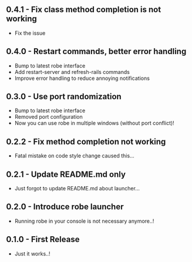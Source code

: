 ## 0.4.1 - Fix class method completion is not working
* Fix the issue

## 0.4.0 - Restart commands, better error handling
* Bump to latest robe interface
* Add restart-server and refresh-rails commands
* Improve error handling to reduce annoying notifications

## 0.3.0 - Use port randomization
* Bump to latest robe interface
* Removed port configuration
* Now you can use robe in multiple windows (without port conflict)!

## 0.2.2 - Fix method completion not working
* Fatal mistake on code style change caused this...

## 0.2.1 - Update README.md only
* Just forgot to update README.md about launcher...

## 0.2.0 - Introduce robe launcher
* Running robe in your console is not necessary anymore..!

## 0.1.0 - First Release
* Just it works..!

